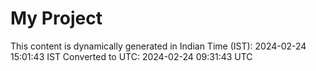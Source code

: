 # My Project

This content is dynamically generated in Indian Time (IST): 2024-02-24 15:01:43 IST
Converted to UTC: 2024-02-24 09:31:43 UTC
